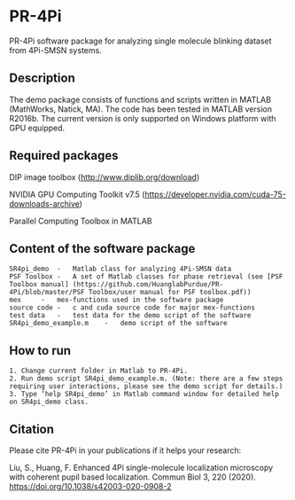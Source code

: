# PR-4Pi
PR-4Pi software package for analyzing single molecule blinking dataset from 4Pi-SMSN systems.

## Description
The demo package consists of functions and scripts written in MATLAB (MathWorks, Natick, MA). The code has been tested in MATLAB version R2016b. The current version is only supported on Windows platform with GPU equipped. 

## Required packages
DIP image toolbox (http://www.diplib.org/download) 

NVIDIA GPU Computing Toolkit v7.5 (https://developer.nvidia.com/cuda-75-downloads-archive)

Parallel Computing Toolbox in MATLAB

## Content of the software package
	SR4pi_demo 	-	Matlab class for analyzing 4Pi-SMSN data
	PSF Toolbox	-	A set of Matlab classes for phase retrieval (see [PSF Toolbox manual] (https://github.com/HuanglabPurdue/PR-4Pi/blob/master/PSF Toolbox/user manual for PSF toolbox.pdf))
	mex		-	mex-functions used in the software package
	source code	-	c and cuda source code for major mex-functions
	test data	-	test data for the demo script of the software
	SR4pi_demo_example.m	-	demo script of the software
	
## How to run
	1. Change current folder in Matlab to PR-4Pi.
	2. Run demo script SR4pi_demo_example.m. (Note: there are a few steps requiring user interactions, please see the demo script for details.)
	3. Type ‘help SR4pi_demo’ in Matlab command window for detailed help on SR4pi_demo class.
	
## Citation
Please cite PR-4Pi in your publications if it helps your research:

Liu, S., Huang, F. Enhanced 4Pi single-molecule localization microscopy with coherent pupil based localization. Commun Biol 3, 220 (2020). https://doi.org/10.1038/s42003-020-0908-2

  

